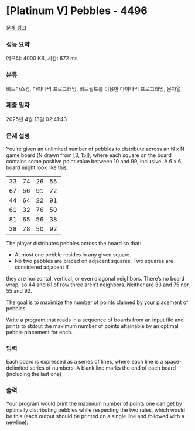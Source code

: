 # [Platinum V] Pebbles - 4496 

[문제 링크](https://www.acmicpc.net/problem/4496) 

### 성능 요약

메모리: 4000 KB, 시간: 672 ms

### 분류

비트마스킹, 다이나믹 프로그래밍, 비트필드를 이용한 다이나믹 프로그래밍, 문자열

### 제출 일자

2025년 4월 13일 02:41:43

### 문제 설명

<p>You’re given an unlimited number of pebbles to distribute across an N x N game board (N drawn from [3, 15]), where each square on the board contains some positive point value between 10 and 99, inclusive. A 6 x 6 board might look like this:</p>

<table class="table table-bordered" style="width:30%">
	<tbody>
		<tr>
			<td>33</td>
			<td>74</td>
			<td>26</td>
			<td>55</td>
			<td>79</td>
			<td>54</td>
		</tr>
		<tr>
			<td>67</td>
			<td>56</td>
			<td>91</td>
			<td>72</td>
			<td>44</td>
			<td>32</td>
		</tr>
		<tr>
			<td>44</td>
			<td>64</td>
			<td>22</td>
			<td>91</td>
			<td>29</td>
			<td>61</td>
		</tr>
		<tr>
			<td>61</td>
			<td>32</td>
			<td>76</td>
			<td>50</td>
			<td>50</td>
			<td>32</td>
		</tr>
		<tr>
			<td>81</td>
			<td>65</td>
			<td>56</td>
			<td>38</td>
			<td>96</td>
			<td>36</td>
		</tr>
		<tr>
			<td>38</td>
			<td>78</td>
			<td>50</td>
			<td>92</td>
			<td>90</td>
			<td>75</td>
		</tr>
	</tbody>
</table>

<p>The player distributes pebbles across the board so that:</p>

<ul>
	<li>At most one pebble resides in any given square.</li>
	<li>No two pebbles are placed on adjacent squares. Two squares are considered adjacent if</li>
</ul>

<p>they are horizontal, vertical, or even diagonal neighbors. There’s no board wrap, so 44 and 61 of row three aren’t neighbors. Neither are 33 and 75 nor 55 and 92.</p>

<p>The goal is to maximize the number of points claimed by your placement of pebbles.</p>

<p>Write a program that reads in a sequence of boards from an input file and prints to stdout the maximum number of points attainable by an optimal pebble placement for each. </p>

### 입력 

 <p>Each board is expressed as a series of lines, where each line is a space-delimited series of numbers. A blank line marks the end of each board (including the last one)</p>

### 출력 

 <p>Your program would print the maximum number of points one can get by optimally distributing pebbles while respecting the two rules, which would be this (each output should be printed on a single line and followed with a newline):</p>

